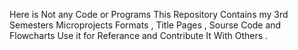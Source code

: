 Here is Not any Code or Programs This Repository Contains my 3rd Semesters Microprojects Formats , Title Pages , Sourse Code and Flowcharts Use it for Referance and Contribute It With Others . 
